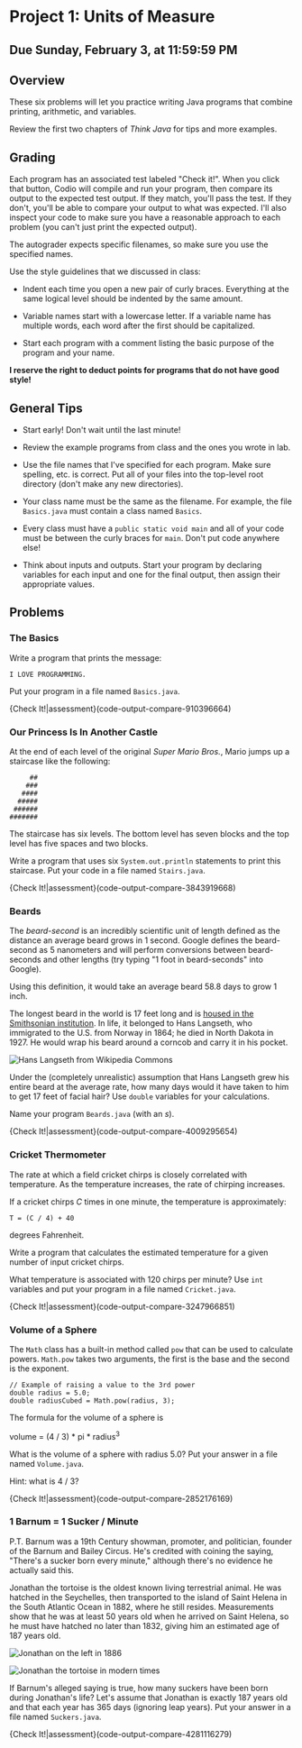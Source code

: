 # Project 1: Units of Measure

## Due Sunday, February 3, at 11:59:59 PM

## Overview

These six problems will let you practice writing Java programs that combine printing, arithmetic, and variables.

Review the first two chapters of *Think Java* for tips and more examples.

## Grading

Each program has an associated test labeled "Check it!". When you click that button, Codio will compile and run your program, then compare its output to the expected test output. If they match, you'll pass the test. If they don't, you'll be able to compare your output to what was expected. I'll also inspect your code to make sure you have a reasonable approach to each problem (you can't just print the expected output).

The autograder expects specific filenames, so make sure you use the specified names.

Use the style guidelines that we discussed in class:

- Indent each time you open a new pair of curly braces. Everything at the same logical level should be indented by the same amount.

- Variable names start with a lowercase letter. If a variable name has multiple words, each word after the first should be capitalized.

- Start each program with a comment listing the basic purpose of the program and your name.

**I reserve the right to deduct points for programs that do not have good style!**

## General Tips

- Start early! Don't wait until the last minute!

- Review the example programs from class and the ones you wrote in lab.

- Use the file names that I've specified for each program. Make sure spelling, etc. is correct. Put all of your files into the top-level root directory (don't make any new directories).

- Your class name must be the same as the filename. For example, the file `Basics.java` must contain a class named `Basics`.

- Every class must have a `public static void main` and all of your code must be between the curly braces for `main`. Don't put code anywhere else!
  
- Think about inputs and outputs. Start your program by declaring variables for each input and one for the final output, then assign their appropriate values.

## Problems


### The Basics

Write a program that prints the message:

```
I LOVE PROGRAMMING.
```

Put your program in a file named `Basics.java`.

{Check It!|assessment}(code-output-compare-910396664)


### Our Princess Is In Another Castle

At the end of each level of the original *Super Mario Bros.*, Mario jumps up a staircase like the following:

```
     ##
    ###
   ####
  #####
 ######
#######
```

The staircase has six levels. The bottom level has seven blocks and the top level has five spaces and two blocks.

Write a program that uses six `System.out.println` statements to print this staircase. Put your code in a file named `Stairs.java`.

{Check It!|assessment}(code-output-compare-3843919668)


### Beards

The *beard-second* is an incredibly scientific unit of length defined as the distance an average beard grows in 1 second. Google defines the beard-second as 5 nanometers and will perform conversions between beard-seconds and other lengths (try typing "1 foot in beard-seconds" into Google).

Using this definition, it would take an average beard 58.8 days to grow 1 inch.

The longest beard in the world is 17 feet long and is [housed in the Smithsonian institution](https://www.smithsonianmag.com/smithsonian-institution/smithsonian-home-worlds-longest-beard-180953370/). In life, it belonged to Hans Langseth, who immigrated to the U.S. from Norway in 1864; he died in North Dakota in 1927. He would wrap his beard around a corncob and carry it in his pocket.

![Hans Langseth from Wikipedia Commons](https://upload.wikimedia.org/wikipedia/commons/8/81/Hans_Langseth.jpg)

Under the (completely unrealistic) assumption that Hans Langseth grew his entire beard at the average rate, how many days would it have taken to him to get 17 feet of facial hair? Use `double` variables for your calculations.

Name your program `Beards.java` (with an *s*).

{Check It!|assessment}(code-output-compare-4009295654)


### Cricket Thermometer

The rate at which a field cricket chirps is closely correlated with temperature. As the temperature increases, the rate of chirping increases.

If a cricket chirps *C* times in one minute, the temperature is approximately:
 
 ```
 T = (C / 4) + 40
 ```    

degrees Fahrenheit.
 
Write a program that calculates the estimated temperature for a given number of input cricket chirps.

What temperature is associated with 120 chirps per minute? Use `int` variables and put your program in a file named `Cricket.java`.

{Check It!|assessment}(code-output-compare-3247966851)


### Volume of a Sphere

The `Math` class has a built-in method called `pow` that can be used to calculate powers. `Math.pow` takes two arguments, the first is the base and the second is the exponent.

```
// Example of raising a value to the 3rd power
double radius = 5.0;
double radiusCubed = Math.pow(radius, 3);
```

The formula for the volume of a sphere is

volume = (4 / 3) * pi * radius<sup>3</sup>

What is the volume of a sphere with radius 5.0? Put your answer in a file named `Volume.java`.

Hint: what is 4 / 3?

{Check It!|assessment}(code-output-compare-2852176169)


### 1 Barnum = 1 Sucker / Minute

P.T. Barnum was a 19th Century showman, promoter, and politician, founder of the Barnum and Bailey Circus. He's credited with coining the saying, "There's a sucker born every minute," although there's no evidence he actually said this.

Jonathan the tortoise is the oldest known living terrestrial animal. He was hatched in the Seychelles, then transported to the island of Saint Helena in the South Atlantic Ocean in 1882, where he still resides. Measurements show that he was at least 50 years old when he arrived on Saint Helena, so he must have hatched no later than 1832, giving him an estimated age of 187 years old.

![Jonathan on the left in 1886](https://upload.wikimedia.org/wikipedia/commons/2/26/Johnathan_and_another_tortoise_%2C_St_Helena.png)

![Jonathan the tortoise in modern times](https://upload.wikimedia.org/wikipedia/commons/b/b9/World%27s_Oldest_Reptile_%2815844883993%29.jpg)

If Barnum's alleged saying is true, how many suckers have been born during Jonathan's life? Let's assume that Jonathan is exactly 187 years old and that each year has 365 days (ignoring leap years). Put your answer in a file named `Suckers.java`.

{Check It!|assessment}(code-output-compare-4281116279)
